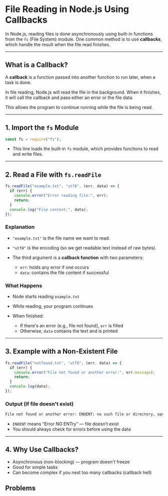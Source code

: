 # File Reading in Node.js Using Callbacks

In Node.js, reading files is done asynchronously using built-in functions from the `fs` (File System) module. One common method is to use **callbacks**, which handle the result when the file read finishes.

---

## What is a Callback?

A **callback** is a function passed into another function to run later, when a task is done.

In file reading, Node.js will read the file in the background. When it finishes, it will call the callback and pass either an error or the file data.

This allows the program to continue running while the file is being read.

---

## 1. Import the `fs` Module

```js
const fs = require("fs");
```

* This line loads the built-in `fs` module, which provides functions to read and write files.

---

## 2. Read a File with `fs.readFile`

```js
fs.readFile("example.txt", "utf8", (err, data) => {
  if (err) {
    console.error("Error reading file:", err);
    return;
  }
  console.log("File content:", data);
});
```

### Explanation

* `"example.txt"` is the file name we want to read.
* `"utf8"` is the encoding (so we get readable text instead of raw bytes).
* The third argument is a **callback function** with two parameters:

  * `err`: holds any error if one occurs
  * `data`: contains the file content if successful

### What Happens

* Node starts reading `example.txt`
* While reading, your program continues
* When finished:

  * If there's an error (e.g., file not found), `err` is filled
  * Otherwise, `data` contains the text and is printed

---

## 3. Example with a Non-Existent File

```js
fs.readFile("notfound.txt", "utf8", (err, data) => {
  if (err) {
    console.error("File not found or another error:", err.message);
    return;
  }
  console.log(data);
});
```

### Output (if file doesn't exist)

```txt
File not found or another error: ENOENT: no such file or directory, open 'notfound.txt'
```

* `ENOENT` means “Error NO ENTry” — file doesn’t exist
* You should always check for errors before using the data

---

## 4. Why Use Callbacks?

* Asynchronous (non-blocking) — program doesn't freeze
* Good for simple tasks
* Can become complex if you nest too many callbacks (callback hell)

## Problems

